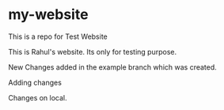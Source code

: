 # my-website
This is a repo for Test Website

This is Rahul's website. Its only for testing purpose.

New Changes added in the example branch which was created.

Adding changes

Changes on local.
